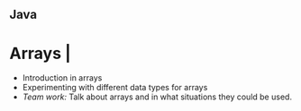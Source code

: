 ## Java 
# Arrays |

- Introduction in arrays
- Experimenting with different data types for arrays
- _Team work:_ Talk about arrays and in what situations they could be used.
